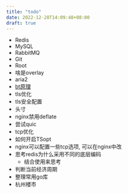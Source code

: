 ```yaml
---
title: "todo"
date: 2022-12-28T14:09:48+08:00
draft: true
---
```


- Redis
- MySQL
- RabbitMQ
- Git
- Root
- 啥是overlay
- aria2
- [bt原理](https://www.bittorrent.org/index.html)
- tls优化
- tls安全配置
- 头寸
- nginx禁用deflate
- 尝试quic
- tcp优化
- 如何开启TSopt
- nginx可以配置一些tcp选项, 可以在nginx中改
- 思考redis为什么采用不同的底层编码
  - 结合使用来思考
- 判断当前经济周期
- 整理常用go库
- 杭州楼市